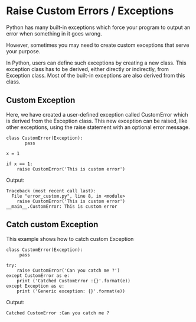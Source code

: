 # Raise Custom Errors / Exceptions


Python has many built-in exceptions which force your program to output an error when something in it goes wrong.

However, sometimes you may need to create custom exceptions that serve your purpose.

In Python, users can define such exceptions by creating a new class. This exception class has to be derived, either directly or indirectly, from Exception class. Most of the built-in exceptions are also derived from this class.



## Custom Exception


Here, we have created a user-defined exception called CustomError which is derived from the Exception class. This new exception can be raised, like other exceptions, using the raise statement with an optional error message.

```
class CustomError(Exception):
       pass

x = 1

if x == 1:
    raise CustomError('This is custom error')

```

Output:

```
Traceback (most recent call last):
  File "error_custom.py", line 8, in <module>
    raise CustomError('This is custom error')
__main__.CustomError: This is custom error

```



## Catch custom Exception


This example shows how to catch custom Exception

```
class CustomError(Exception):
     pass

try:
    raise CustomError('Can you catch me ?')
except CustomError as e:
    print ('Catched CustomError :{}'.format(e))
except Exception as e:
    print ('Generic exception: {}'.format(e))

```

Output:

```
Catched CustomError :Can you catch me ?

```

